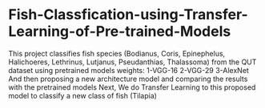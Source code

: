 # Fish-Classfication-using-Transfer-Learning-of-Pre-trained-Models
This project classifies fish species (Bodianus, Coris, Epinephelus, Halichoeres, Lethrinus, Lutjanus, Pseudanthias, Thalassoma) from the QUT dataset using pretrained models weights: 1-VGG-16 2-VGG-29 3-AlexNet And then proposing a new architecture model and comparing the results with the pretrained models Next, We do Transfer Learning to this proposed model to classify a new class of fish (Tilapia)
